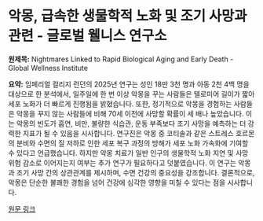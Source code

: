 # 악몽, 급속한 생물학적 노화 및 조기 사망과 관련 - 글로벌 웰니스 연구소

**원제목:** Nightmares Linked to Rapid Biological Aging and Early Death - Global Wellness Institute

**요약:** 임페리얼 컬리지 런던의 2025년 연구는 성인 18만 3천 명과 아동 2천 4백 명을 대상으로 한 분석에서, 일주일에 한 번 이상 악몽을 꾸는 사람들은 텔로미어 길이가 짧아 세포 노화가 더 빠르게 진행됨을 밝혔습니다.  또한, 정기적으로 악몽을 경험하는 사람들은 악몽을 꾸지 않는 사람들에 비해 70세 이전에 사망할 확률이 세 배나 높았습니다.  이는 악몽의 빈도가 흡연, 비만, 불량한 식습관, 운동 부족보다 조기 사망을 예측하는 더 강력한 지표가 될 수 있음을 시사합니다. 연구진은 악몽 중 코티솔과 같은 스트레스 호르몬의 분비와 수면의 질 저하로 인한 세포 복구 과정의 방해가 세포 노화 가속화에 기여할 수 있다고 언급했습니다.  하지만 악몽 치료가 일반 인구의 생물학적 노화 지연 및 사망 위험 감소로 이어지는지 여부는 추가 연구가 필요하다고 덧붙였습니다.  이 연구는 악몽과 조기 사망 간의 상관관계를 제시하며, 수면 건강의 중요성을 강조합니다.  결론적으로, 악몽은 단순한 불쾌한 경험을 넘어 건강에 심각한 영향을 미칠 수 있다는 점을 시사합니다.

[원문 링크](https://globalwellnessinstitute.org/global-wellness-institute-blog/2025/07/22/nightmares-linked-to-rapid-biological-aging-and-early-death/)
